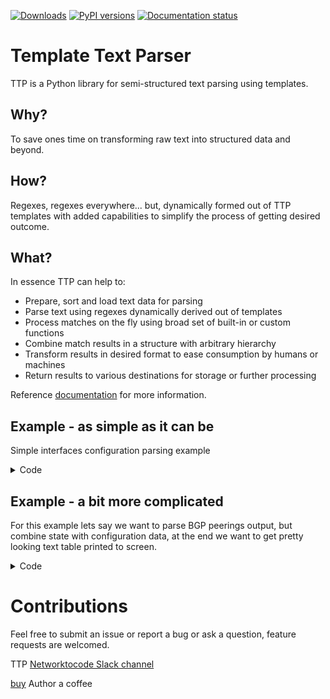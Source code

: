[![Downloads](https://pepy.tech/badge/ttp)](https://pepy.tech/project/ttp)
[![PyPI versions](https://img.shields.io/pypi/pyversions/ttp.svg)](https://pypi.python.org/pypi/ttp/)
[![Documentation status](https://readthedocs.org/projects/ttp/badge/?version=latest)](http://ttp.readthedocs.io/?badge=latest)

# Template Text Parser

TTP is a Python library for semi-structured text parsing using templates.

## Why?

To save ones time on transforming raw text into structured data and beyond.

## How?

Regexes, regexes everywhere... but, dynamically formed out of TTP templates with added capabilities to simplify the  process of getting desired outcome.

## What?

In essence TTP can help to:
  - Prepare, sort and load text data for parsing
  - Parse text using regexes dynamically derived out of templates
  - Process matches on the fly using broad set of built-in or custom functions
  - Combine match results in a structure with arbitrary hierarchy
  - Transform results in desired format to ease consumption by humans or machines
  - Return results to various destinations for storage or further processing

Reference [documentation](https://ttp.readthedocs.io) for more information.

## Example - as simple as it can be

Simple interfaces configuration parsing example

<details><summary>Code</summary>

```python
from ttp import ttp
import pprint

data = """
interface Loopback0
 description Router-id-loopback
 ip address 192.168.0.113/24
!
interface Vlan778
 description CPE_Acces_Vlan
 ip address 2002::fd37/124
 ip vrf CPE1
!
"""

template = """
interface {{ interface }}
 ip address {{ ip }}/{{ mask }}
 description {{ description }}
 ip vrf {{ vrf }}
"""

parser = ttp(data, template)
parser.parse()
pprint.pprint(parser.result(), width=100)

# prints:
# [[[{'description': 'Router-id-loopback',
#     'interface': 'Loopback0',
#     'ip': '192.168.0.113',
#     'mask': '24'},
#    {'description': 'CPE_Acces_Vlan',
#     'interface': 'Vlan778',
#     'ip': '2002::fd37',
#     'mask': '124',
#     'vrf': 'CPE1'}]]]
```
</details>

## Example - a bit more complicated

For this example lets say we want to parse BGP peerings output, but combine state with configuration data, at the end we want to get pretty looking text table printed to screen.

<details><summary>Code</summary>

```python
template="""
<doc>
This template first parses "show bgp vrf CUST-1 vpnv4 unicast summary" commands
output, forming results for "bgp_state" dictionary, where peer ip is a key.

Following that, "show run | section bgp" output parsed by group "bgp_cfg". That
group uses nested groups to form results structure, including absolute path 
"/bgp_peers*" with path formatter to produce a list of peers under "bgp_peers"
path. 

For each peer "hostname" and local bgp "local_asn" added using previous matches. 
Additionally, group lookup function used to lookup peer state from "bgp_state" 
group results, adding found data to peer results.

Finally, "bgp_peers" section of results passed via "tabulate_outputter" to
from and print this table to terminal:

hostname           local_asn    vrf_name    peer_ip    peer_asn    uptime    state    description    afi    rpl_in           rpl_out
-----------------  -----------  ----------  ---------  ----------  --------  -------  -------------  -----  ---------------  ---------------
ucs-core-switch-1  65100        CUST-1      192.0.2.1  65101       00:12:33  300      peer-1         ipv4   RPL-1-IMPORT-v4  RPL-1-EXPORT-V4
ucs-core-switch-1  65100        CUST-1      192.0.2.2  65102       03:55:01  idle     peer-2         ipv4   RPL-2-IMPORT-V6  RPL-2-EXPORT-V6

Run this script with "python filename.py"
</doc>

<vars>
hostname="gethostname"
chain_1 = [
    "set('vrf_name')",
    "lookup('peer_ip', group='bgp_state', update=True)"
]
</vars>

<group name="bgp_state.{{ peer }}" input="bgp_state">
{{ peer }}  4 65101      20      21       43    0    0 {{ uptime }} {{ state }}
</group>

<group name="bgp_cfg" input="bgp_config">
router bgp {{ asn | record(asn) }}
  <group name="vrfs.{{ vrf_name }}" record="vrf_name">
  vrf {{ vrf_name }}
    <group name="/bgp_peers*" chain="chain_1">
    neighbor {{ peer_ip }}
      {{ local_asn | set(asn) }}
      {{ hostname | set(hostname) }}
      remote-as {{ peer_asn }}
      description {{ description }}
      address-family {{ afi }} unicast
        route-map {{ rpl_in }} in
        route-map {{ rpl_out }} out
	</group>
  </group>
</group>

<output 
name="tabulate_outputter"
format="tabulate" 
path="bgp_peers" 
returner="terminal"
headers="hostname, local_asn, vrf_name, peer_ip, peer_asn, uptime, state, description, afi, rpl_in, rpl_out"
/>
"""

data_bgp_state = """
ucs-core-switch-1#show bgp vrf CUST-1 vpnv4 unicast summary
Neighbor   V    AS MsgRcvd MsgSent   TblVer  InQ OutQ Up/Down  State/PfxRcd
192.0.2.1  4 65101      32      54       42    0    0 00:12:33       300
192.0.2.2  4 65101      11      45       99    0    0 03:55:01       idle
"""

data_bgp_config = """
ucs-core-switch-1#show run | section bgp
router bgp 65100
  vrf CUST-1
    neighbor 192.0.2.1
      remote-as 65101
      description peer-1
      address-family ipv4 unicast
        route-map RPL-1-IMPORT-v4 in
        route-map RPL-1-EXPORT-V4 out
    neighbor 192.0.2.2
      remote-as 65102
      description peer-2
      address-family ipv4 unicast
        route-map RPL-2-IMPORT-V6 in
        route-map RPL-2-EXPORT-V6 out
"""

from ttp import ttp

parser = ttp()
parser.add_template(template)
parser.add_input(data=data_bgp_state, input_name="bgp_state")
parser.add_input(data=data_bgp_config, input_name="bgp_config")
parser.parse()
```
</details>

# Contributions
Feel free to submit an issue or report a bug or ask a question, feature requests are welcomed. 

TTP [Networktocode Slack channel](https://networktocode.slack.com/archives/C018HMJQECB)

[buy](https://paypal.me/dmulyalin) Author a coffee